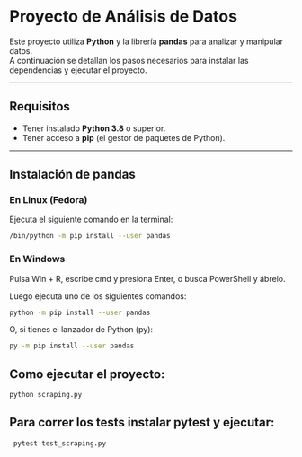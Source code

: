 # Proyecto de Análisis de Datos

Este proyecto utiliza **Python** y la librería **pandas** para analizar y manipular datos.  
A continuación se detallan los pasos necesarios para instalar las dependencias y ejecutar el proyecto.

---

## Requisitos

- Tener instalado **Python 3.8** o superior.
- Tener acceso a **pip** (el gestor de paquetes de Python).

---

## Instalación de pandas

### En Linux (Fedora)

Ejecuta el siguiente comando en la terminal:

```bash
/bin/python -m pip install --user pandas
```
### En Windows

Pulsa Win + R, escribe cmd y presiona Enter, o busca PowerShell y ábrelo.

Luego ejecuta uno de los siguientes comandos:
```bash
python -m pip install --user pandas
```
O, si tienes el lanzador de Python (py):
```bash
py -m pip install --user pandas
```
## Como ejecutar el proyecto:
```bash
python scraping.py
```

## Para correr los tests instalar pytest y ejecutar:
```bash
 pytest test_scraping.py
```
